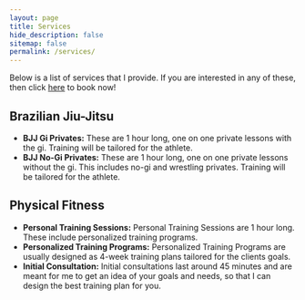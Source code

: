 ```yaml
---
layout: page
title: Services
hide_description: false
sitemap: false
permalink: /services/
---
```


Below is a list of services that I provide. If you are interested in any of these, then click [here](https://davidmonserrate.github.io/booknow/) to book now!

## Brazilian Jiu-Jitsu 
* **BJJ Gi Privates:** These are 1 hour long, one on one private lessons with the gi. Training will be tailored for the athlete.
* **BJJ No-Gi Privates:** These are 1 hour long, one on one private lessons without the gi. This includes no-gi and wrestling privates. Training will be tailored for the athlete. 

## Physical Fitness 
* **Personal Training Sessions:** Personal Training Sessions are 1 hour long. These include personalized training programs. 
* **Personalized Training Programs:** Personalized Training Programs are usually designed as 4-week training plans tailored for the clients goals. 
* **Initial Consultation:** Initial consultations last around 45 minutes and are meant for me to get an idea of your goals and needs, so that I can design the best training plan for you. 

<!--
## Flyer
![Flyer](/assets/img/DavidMonserrateV3.png)
-->

<!--
#### Packages
1-2 people: $60/hour per person \
3-4 people: $50/hour per person 
-->
